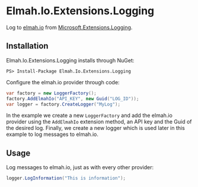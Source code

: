 # Elmah.Io.Extensions.Logging

Log to [elmah.io](https://elmah.io/) from [Microsoft.Extensions.Logging](https://github.com/aspnet/Logging).

## Installation
Elmah.Io.Extensions.Logging installs through NuGet:

```
PS> Install-Package Elmah.Io.Extensions.Logging
```

Configure the elmah.io provider through code:

```c#
var factory = new LoggerFactory();
factory.AddElmahIo("API_KEY", new Guid("LOG_ID"));
var logger = factory.CreateLogger("MyLog");
```

In the example we create a new `LoggerFactory` and add the elmah.io provider using the `AddElmahIo` extension method, an API key and the Guid of the desired log. Finally, we create a new logger which is used later in this example to log messages to elmah.io.

## Usage
Log messages to elmah.io, just as with every other provider:

```c#
logger.LogInformation("This is information");
```
